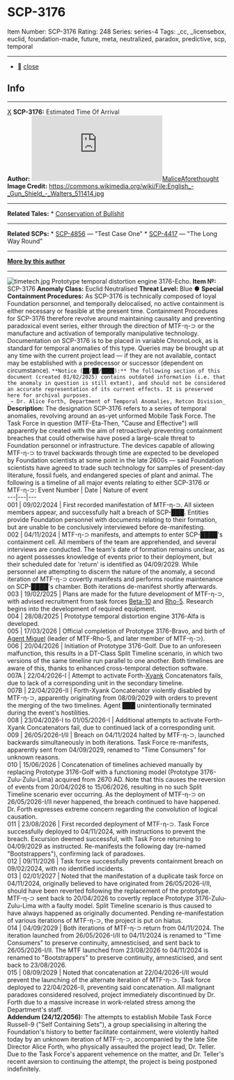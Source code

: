 # SCP-3176
Item Number: SCP-3176
Rating: 248
Series: series-4
Tags: _cc, _licensebox, euclid, foundation-made, future, meta, neutralized, paradox, predictive, scp, temporal

---

  * [](javascript:;)
[close](javascript:;)
## Info
* * *
[X](javascript:;)
**SCP-3176:** Estimated Time Of Arrival  
**Author:** [![MaliceAforethought](https://www.wikidot.com/avatar.php?userid=2902864&amp;size=small&amp;timestamp=1720188864)](http://www.wikidot.com/user:info/maliceaforethought)[MaliceAforethought](http://www.wikidot.com/user:info/maliceaforethought)  
**Image Credit:** <https://commons.wikimedia.org/wiki/File:English_-_Gun_Shield_-_Walters_511414.jpg>
* * *
**Related Tales:**
    * [Conservation of Bullshit](/conservation-of-bullshit)
* * *
**Related SCPs:**
    * [SCP-4856](/scp-4856) — "Test Case One"
    * [SCP-4417](/scp-4417) — "The Long Way Round"
* * *
**[More by this author](https://scp-wiki.wikidot.com/maliceaf-author-ght)**
* * *

![timetech.jpg](https://scp-wiki.wdfiles.com/local--files/scp-3176/timetech.jpg)
Prototype temporal distortion engine 3176-Echo.
**Item №:** SCP-3176
**Anomaly Class:** Euclid Neutralised
**Threat Level:** Blue ●
**Special Containment Procedures:** As SCP-3176 is technically composed of loyal Foundation personnel, and temporally delocalised, no active containment is either necessary or feasible at the present time. Containment Procedures for SCP-3176 therefore revolve around maintaining causality and preventing paradoxical event series, either through the direction of MTF-η-⊃ or the manufacture and activation of temporally manipulative technology.
Documentation on SCP-3176 is to be placed in variable ChronoLock, as is standard for temporal anomalies of this type. Queries may be brought up at any time with the current project lead — if they are not available, contact may be established with a predecessor or successor (dependent on circumstance).
`**Notice (██/██/████):** The following section of this document (created 01/02/2025) contains outdated information (i.e. that the anomaly in question is still extant), and should not be considered an accurate representation of its current effects. It is preserved here for archival purposes.`  
`_~ Dr. Alice Forth, Department of Temporal Anomalies, Retcon Division_`
**Description:** The designation SCP-3176 refers to a series of temporal anomalies, revolving around an as-yet unformed Mobile Task Force. The Task Force in question (MTF-Eta-Then, "Cause and Effective") will apparently be created with the aim of retroactively preventing containment breaches that could otherwise have posed a large-scale threat to Foundation personnel or infrastructure. The devices capable of allowing MTF-η-⊃ to travel backwards through time are expected to be developed by Foundation scientists at some point in the late 2600s — said Foundation scientists have agreed to trade such technology for samples of present-day literature, fossil fuels, and endangered species of plant and animal.
The following is a timeline of all major events relating to either SCP-3176 or MTF-η-⊃:
Event Number | Date | Nature of event  
---|---|---  
001 | 09/02/2024 | First recorded manifestation of MTF-η-⊃. All sixteen members appear, and successfully halt a breach of SCP-███. Entities provide Foundation personnel with documents relating to their formation, but are unable to be conclusively interviewed before de-manifesting.  
002 | 04/11/2024 | MTF-η-⊃ manifests, and attempts to enter SCP-████'s containment cell. All members of the team are apprehended, and several interviews are conducted. The team's date of formation remains unclear, as no agent possesses knowledge of events prior to their deployment, but their scheduled date for 'return' is identified as 04/09/2029. While personnel are attempting to discern the nature of the anomaly, a second iteration of MTF-η-⊃ covertly manifests and performs routine maintenance on SCP-████'s chamber. Both iterations de-manifest shortly afterwards.  
003 | 19/02/2025 | Plans are made for the future development of MTF-η-⊃, with advised recruitment from task forces [Beta-10](/scp-2305) and [Rho-5](/scp-276). Research begins into the development of required equipment.  
004 | 28/08/2025 | Prototype temporal distortion engine 3176-Alfa is developed.  
005 | 17/03/2026 | Official completion of Prototype 3176-Bravo, and birth of [Agent Miguel](/conservation-of-bullshit) (leader of MTF-Rho-5, and later member of MTF-η-⊃).  
006 | 20/04/2026 | Initiation of Prototype 3176-Golf. Due to an unforeseen malfunction, this results in a DT-Class Split Timeline scenario, in which two versions of the same timeline run parallel to one another. Both timelines are aware of this, thanks to enhanced cross-temporal detection software.  
007A | 22/04/2026-I | Attempt to activate Forth-[Xyank](/iteration-0) Concatenators fails, due to lack of a corresponding unit in the secondary timeline.  
007B | 22/04/2026-II | Forth-Xyank Concatenator violently disabled by MTF-η-⊃, apparently originating from 08/09/2029 with orders to prevent the merging of the two timelines. Agent ███ unintentionally terminated during the event's hostilities.  
008 | 23/04/2026-I to 01/05/2026-I | Additional attempts to activate Forth-Xyank Concatenators fail, due to continued lack of a corresponding unit.  
009 | 26/05/2026-I/II | Breach on 04/11/2024 halted by MTF-η-⊃, launched backwards simultaneously in both iterations. Task Force re-manifests, apparently sent from 04/09/2029, renamed to "Time Consumers" for unknown reasons.  
010 | 15/06/2026 | Concatenation of timelines achieved manually by replacing Prototype 3176-Golf with a functioning model (Prototype 3176-Zulu-Zulu-Lima) acquired from 2670 AD. Note that this causes the reversion of events from 20/04/2026 to 15/06/2026, resulting in no such Split Timeline scenario ever occurring. As the deployment of MTF-η-⊃ on 26/05/2026-I/II never happened, the breach continued to have happened. Dr. Forth expresses extreme concern regarding the convolution of logical causation.  
011 | 23/08/2026 | First recorded deployment of MTF-η-⊃. Task Force successfully deployed to 04/11/2024, with instructions to prevent the breach. Excursion deemed successful, with Task Force returning to 04/09/2029 as instructed. Re-manifests the following day (re-named "Bootstrappers"), confirming lack of paradoxes.  
012 | 09/11/2026 | Task force successfully prevents containment breach on 09/02/2024, with no identified incidents.  
013 | 02/01/2027 | Noted that the manifestation of a duplicate task force on 04/11/2024, originally believed to have originated from 26/05/2026-I/II, should have been reverted following the replacement of the prototype. MTF-η-⊃ sent back to 20/04/2026 to covertly replace Prototype 3176-Zulu-Zulu-Lima with a faulty model. Split Timeline scenario is thus caused to have always happened as originally documented. Pending re-manifestation of various iterations of MTF-η-⊃, the project is put on hiatus.  
014 | 04/09/2029 | Both iterations of MTF-η-⊃ return from 04/11/2024. The iteration launched from 26/05/2026-I/II to 04/11/2024 is renamed to "Time Consumers" to preserve continuity, amnesticised, and sent back to 26/05/2026-I/II. The MTF launched from 23/08/2026 to 04/11/2024 is renamed to "Bootstrappers" to preserve continuity, amnesticised, and sent back to 23/08/2026.  
015 | 08/09/2029 | Noted that concatenation at 22/04/2026-I/II would prevent the launching of the alternate iteration of MTF-η-⊃. Task force deployed to 22/04/2026-II, preventing said concatenation. All malignant paradoxes considered resolved, project immediately discontinued by Dr. Forth due to a massive increase in work-related stress among the Department's staff.  
**Addendum (24/12/2056):** The attempts to establish Mobile Task Force Russell-9 ("Self Containing Sets"), a group specialising in altering the Foundation's history to better facilitate containment, were violently halted today by an unknown iteration of MTF-η-⊃, accompanied by the late Site Director Alice Forth, who physically assaulted the project lead, Dr. Teller. Due to the Task Force's apparent vehemence on the matter, and Dr. Teller's recent aversion to continuing the attempt, the project is being postponed indefinitely.
